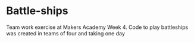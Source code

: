 Battle-ships
============

Team work exercise at Makers Academy Week 4.
Code to play battleships was created in teams of four and taking one day
